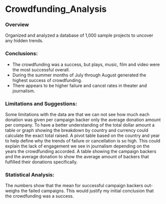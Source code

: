 # Crowdfunding_Analysis

### Overview

  Organized and analyzed a database of 1,000 sample projects to uncover any hidden trends.

### Conclusions:
  -	The crowdfunding was a success, but plays, music, film and video were the most successful overall. 
  -	During the summer months of July through August generated the highest success of crowdfunding.
  -	There appears to be higher failure and cancel rates in theater and journalism.

### Limitations and Suggestions: 
Some limitations with the data are that we can not see how much each donation was given per campaign backer only the average donation amount per company. 
To have a better understanding of the total dollar amount a table or graph showing the breakdown by country and currency could calculate the exact total raised.
A pivot table based on the country and year to help define why the trends of failure or cancellation is so high. This could explain the lack of engagement we see in journalism depending on the years the crowdfunding accorded. 
A table showing the campaign backers and the average donation to show the average amount of backers that fulfilled their donations specifically. 

### Statistical Analysis:
The numbers show that the mean for successful campaign backers out-weighs the failed campaigns. This would justify my initial conclusion that the crowdfunding was a success. 
